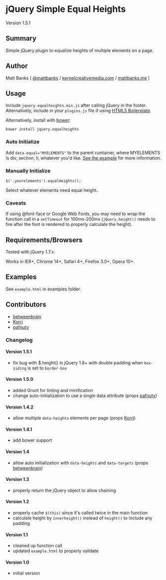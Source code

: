 # jQuery Simple Equal Heights

Version 1.5.1

## Summary

Simple jQuery plugin to equalize heights of multiple elements on a page.

## Author

Matt Banks ( [@mattbanks](http://twitter.com/mattbanks) / [kernelcreativemedia.com](http://www.kernelcreativemedia.com) / [mattbanks.me](http://www.mattbanks.me) )

## Usage

Include `jquery.equalheights.min.js` after calling jQuery in the footer. Alternatively, include in your `plugins.js` file if using [HTML5 Boilerplate](http://html5boilerplate.com).

Alternatively, install with [bower](https://github.com/bower/bower):

	bower install jquery.equalheights

### Auto Initialize

Add `data-equal="MYELEMENTS"` to the parent container, where MYELEMENTS is div, section, li, whatever you'd like. [See the example](https://github.com/mattbanks/jQuery.equalHeights/blob/master/example/example.html) for more information.

### Manually Initialize

	$('.yourelements').equalHeights();

Select whatever elements need equal height.

### Caveats

If using @font-face or Google Web Fonts, you may need to wrap the function call in a `setTimeout` for 100ms-200ms (`jQuery.height()` needs to fire after the font is rendered to properly calculate the height).

## Requirements/Browsers

Tested with jQuery 1.7.x.

Works in IE6+, Chrome 14+, Safari 4+, Firefox 3.0+, Opera 10+.

## Examples

See `example.html` in examples folder.

## Contributors

* [betweenbrain](https://github.com/betweenbrain)
* [Korri](https://github.com/Korri)
* [pafnuty](https://github.com/pafnuty)

### Changelog

#### Version 1.5.1

* fix bug with $.height() in jQuery 1.8+ with double padding when `box-siding` is set to `border-box`

#### Version 1.5.0

* added Grunt for linting and minification
* change auto-initialization to use a single data attribute (props [pafnuty](https://github.com/pafnuty))

#### Version 1.4.2

* allow multiple `data-heights` elements per page (props [Korri](https://github.com/Korri))

#### Version 1.4.1

* add bower support

#### Version 1.4

* allow auto initialization with `data-heights` and `data-targets` (props [betweenbrain](https://github.com/betweenbrain))

#### Version 1.3

* properly return the jQuery object to allow chaining

#### Version 1.2

* properly cache `$(this)` since it's called twice in the main function
* calculate height by `innerheight()` instead of `height()` to include any padding

#### Version 1.1

* cleaned up function call
* updated `example.html` to properly validate

#### Version 1.0

* initial version
